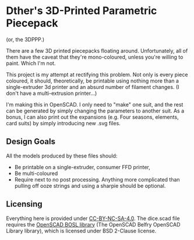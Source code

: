 # Dther's 3D-Printed Parametric Piecepack
(or, the 3DPPP.)

There are a few 3D printed piecepacks floating around.
Unfortunately, all of them have the caveat that they're mono-coloured,
unless you're willing to paint.
Which I'm not.

This project is my attempt at rectifying this problem.
Not only is every piece coloured,
it should, theoretically,
be printable using nothing more than a single-extruder 3d printer
and an absurd number of filament changes.
(I don't have a multi-extrusion printer...)

I'm making this in OpenSCAD.
I only need to "make" one suit, and the rest can be generated
by simply changing the parameters to another suit.
As a bonus, I can also print out the expansions (e.g. Four seasons, elements, card suits)
by simply introducing new .svg files.

## Design Goals

All the models produced by these files should:
 - Be printable on a single-extruder, consumer FFD printer,
 - Be multi-coloured
 - Require next to no post processing. Anything more complicated than pulling off ooze strings and using a sharpie should be optional.

## Licensing

Everything here is provided under [CC-BY-NC-SA-4.0](https://creativecommons.org/licenses/by-nc-sa/4.0/).
The dice.scad file requires the [OpenSCAD BOSL library](https://github.com/revarbat/BOSL)
(The OpenSCAD Belfry OpenSCAD Library library), which is licensed under BSD 2-Clause license.

